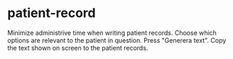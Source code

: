 # patient-record
Minimize administrive time when writing patient records.
Choose which options are relevant to the patient in question.
Press "Generera text".
Copy the text shown on screen to the patient records.
